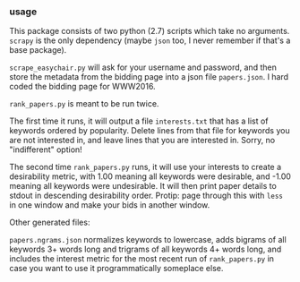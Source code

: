 ### usage

This package consists of two python (2.7) scripts which take no arguments.
`scrapy` is the only dependency (maybe `json` too, I never remember if that's a
base package).

`scrape_easychair.py` will ask for your username and password, and then store
the metadata from the bidding page into a json file `papers.json`. I hard coded
the bidding page for WWW2016. 

`rank_papers.py` is meant to be run twice. 

The first time it runs, it will output a file `interests.txt` that has a list
of keywords ordered by popularity. Delete lines from that file for keywords you
are not interested in, and leave lines that you are interested in. Sorry, no
"indifferent" option!

The second time `rank_papers.py` runs, it will use your interests to create a
desirability metric, with 1.00 meaning all keywords were desirable, and -1.00
meaning all keywords were undesirable. It will then print paper details to
stdout in descending desirability order. Protip: page through this with `less`
in one window and make your bids in another window.

Other generated files:

`papers.ngrams.json` normalizes keywords to lowercase, adds bigrams of all
keywords 3+ words long and trigrams of all keywords 4+ words long, and includes
the interest metric for the most recent run of `rank_papers.py` in case you
want to use it programmatically someplace else.
